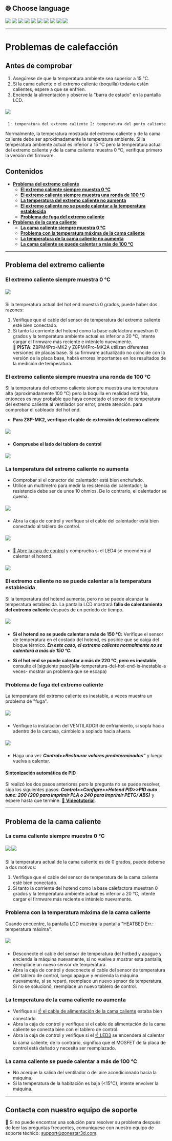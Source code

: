 ## <a id="choose-language">:globe_with_meridians: Choose language</a>
[![](../lanpic/EN.png)](https://github.com/ZONESTAR3D/Z8P/blob/main/Z8P_FAQ/Issue_heating/readme.md)
[![](../lanpic/ES.png)](https://github.com/ZONESTAR3D/Z8P/blob/main/Z8P_FAQ/Issue_heating/readme-es.md)
[![](../lanpic/PT.png)](https://github.com/ZONESTAR3D/Z8P/blob/main/Z8P_FAQ/Issue_heating/readme-pt.md)
[![](../lanpic/FR.png)](https://github.com/ZONESTAR3D/Z8P/blob/main/Z8P_FAQ/Issue_heating/readme-fr.md)
[![](../lanpic/DE.png)](https://github.com/ZONESTAR3D/Z8P/blob/main/Z8P_FAQ/Issue_heating/readme-de.md)
[![](../lanpic/IT.png)](https://github.com/ZONESTAR3D/Z8P/blob/main/Z8P_FAQ/Issue_heating/readme-it.md)
[![](../lanpic/RU.png)](https://github.com/ZONESTAR3D/Z8P/blob/main/Z8P_FAQ/Issue_heating/readme-ru.md)
[![](../lanpic/JP.png)](https://github.com/ZONESTAR3D/Z8P/blob/main/Z8P_FAQ/Issue_heating/readme-jp.md)
[![](../lanpic/KR.png)](https://github.com/ZONESTAR3D/Z8P/blob/main/Z8P_FAQ/Issue_heating/readme-kr.md)
[![](../lanpic/SA.png)](https://github.com/ZONESTAR3D/Z8P/blob/main/Z8P_FAQ/Issue_heating/readme-ar.md)

-----
# Problemas de calefacción
## Antes de comprobar
1. Asegúrese de que la temperatura ambiente sea superior a 15 ℃.
2. Si la cama caliente o el extremo caliente (boquilla) todavía están calientes, espere a que se enfríen.
3. Encienda la alimentación y observe la "barra de estado" en la pantalla LCD.
##### ![](./LCD_screen.jpg)
>
     1: temperatura del extremo caliente 2: temperatura del punto caliente
Normalmente, la temperatura mostrada del extremo caliente y de la cama caliente debe ser aproximadamente la temperatura ambiente.
Si la temperatura ambiente actual es inferior a 15 ℃ pero la temperatura actual del extremo caliente y de la cama caliente muestra 0 ℃, verifique primero la versión del firmware.

## Contenidos
- **[Problema del extremo caliente](#a)**
   - **[El extremo caliente siempre muestra 0 ℃](#a1)**
   - **[El extremo caliente siempre muestra una ronda de 100 ℃](#a2)**
   - **[La temperatura del extremo caliente no aumenta](#a3)**
   - **[El extremo caliente no se puede calentar a la temperatura establecida](#14)**
   - **[Problema de fuga del extremo caliente](#a5)**
- **[Problema de la cama caliente](#b)**
   - **[La cama caliente siempre muestra 0 ℃](#b1)**
   - **[Problema con la temperatura máxima de la cama caliente](#b2)**
   - **[La temperatura de la cama caliente no aumenta](#b3)**
   - **[La cama caliente se puede calentar a más de 100 ℃](#b4)**

-----
## <a id="a">Problema del extremo caliente</a>
### <a id="a1">El extremo caliente siempre muestra 0 ℃</a>
##### ![](hotend_min_temperature.jpg)
Si la temperatura actual del hot end muestra 0 grados, puede haber dos razones:
1. Verifique que el cable del sensor de temperatura del extremo caliente esté bien conectado.
2. Si tanto la corriente del hotend como la base calefactora muestran 0 grados y la temperatura ambiente actual es inferior a 20 ℃, intente cargar el firmware más reciente e inténtelo nuevamente.      
:pushpin: **PISTA**: Z8PM4Pro-MK2 y Z8PM4Pro-MK2A utilizan diferentes versiones de placas base. Si su firmware actualizado no coincide con la versión de la placa base, habrá errores importantes en los resultados de la medición de temperatura.

### <a id="a2">El extremo caliente siempre muestra una ronda de 100 ℃ </a>
Si la temperatura del extremo caliente siempre muestra una temperatura alta (aproximadamente 100 ℃) pero la boquilla en realidad está fría, entonces es muy probable que haya conectado el sensor de temperatura del extremo caliente al ventilador por error, preste atención. para comprobar el cableado del hot end.
- **Para Z8P-MK2, verifique el cable de extensión del extremo caliente**
##### ![](./Hotend_wiring.jpg)
- **Compruebe el lado del tablero de control**
##### ![](../pic/Z8P_wiring.png)

### <a id="a3">La temperatura del extremo caliente no aumenta </a>
- Comprobar si el conector del calentador está bien enchufado.
- Utilice un multímetro para medir la resistencia del calentador; la resistencia debe ser de unos 10 ohmios. De lo contrario, el calentador se quema.
##### ![](./measure.jpg)
- Abra la caja de control y verifique si el cable del calentador está bien conectado al tablero de control.
##### ![](./WireOfheater.jpg)
- [:link: Abre la caja de control](../How_to_open_the_control_box.jpg) y comprueba si el LED4 se encenderá al calentar el hotend.
##### <a id="LED"> ![](LEDs.jpg) </a>

### <a id="a4">El extremo caliente no se puede calentar a la temperatura establecida </a>
Si la temperatura del hotend aumenta, pero no se puede alcanzar la temperatura establecida. La pantalla LCD mostrará **fallo de calentamiento del extremo caliente** después de un período de tiempo.
##### ![](./hotend_heating_fail.jpg)
- **Si el hotend no se puede calentar a más de 150 ℃:** Verifique el sensor de temperatura en el costado del hotend, es posible que se caiga del bloque térmico. ***En este caso, el extremo caliente normalmente no se calentará a más de 150 ℃.***
<!-- ![](sensorhotenddrop.jpg) -->
- **Si el hot end se puede calentar a más de 220 ℃, pero es inestable**, consulte el [siguiente paso](#la-temperatura-del-hot-end-is-inestable-a veces- mostrar un problema que se escapa)
### <a id="a5">Problema de fuga del extremo caliente </a>
La temperatura del extremo caliente es inestable, a veces muestra un problema de "fuga".
##### ![](./runaway.jpg)
   - Verifique la instalación del VENTILADOR de enfriamiento, si sopla hacia adentro de la carcasa, cámbielo a soplado hacia afuera.
##### ![](./coolingfan.jpg)
   - Haga una vez ***Control>>Restaurar valores predeterminados"*** y luego vuelva a calentar.
#### Sintonización automática de PID
Si realizó los dos pasos anteriores pero la pregunta no se puede resolver, siga los siguientes pasos: ***Control>>Configre>>Hotend PID>>PID auto tune: 200 {200 para imprimir PLA o 240 para imprimir PETG/ ABS}*** y espere hasta que termine. [:movie_camera: **Videotutorial**](./PID_Auto_Tune.gif).

-----
## <a id="b">Problema de la cama caliente </a>
### <a id="b1">La cama caliente siempre muestra 0 ℃ </a>
##### ![](hotbed_min_temperature.jpg) ![](./Hotbed_wiring.jpg)
Si la temperatura actual de la cama caliente es de 0 grados, puede deberse a dos motivos:
1. Verifique que el cable del sensor de temperatura de la cama caliente esté bien conectado.
2. Si tanto la corriente del hotend como la base calefactora muestran 0 grados y la temperatura ambiente actual es inferior a 20 ℃, intente cargar el firmware más reciente e inténtelo nuevamente.

### <a id="b2">Problema con la temperatura máxima de la cama caliente </a>
Cuando encuentre, la pantalla LCD muestra la pantalla "HEATBED Err.: temperatura máxima".
##### ![](./hotbed_max_temperature.jpg)
- Desconecte el cable del sensor de temperatura del hotbed y apague y encienda la máquina nuevamente, si no vuelve a mostrar esta pantalla, reemplace un nuevo sensor de temperatura.
- Abra la caja de control y desconecte el cable del sensor de temperatura del tablero de control, luego apague y encienda la máquina nuevamente, si se reparó, reemplace un nuevo sensor de temperatura. Si no se solucionó, reemplace un nuevo tablero de control.

### <a id="b3">La temperatura de la cama caliente no aumenta </a>
- Verifique si [:point_up: el cable de alimentación de la cama caliente](#b1) estaba bien conectado.
- Abra la caja de control y verifique si el cable de alimentación de la cama caliente se conecta bien con el tablero de control.
- Abra la caja de control y verifique si el [:point_up: LED3](#LED) se encenderá al calentar la cama caliente; de lo contrario, significa que el MOSFET de la placa de control está dañado y necesita ser reemplazado.

### <a id="b4">La cama caliente se puede calentar a más de 100 ℃ </a>
- No acerque la salida del ventilador o del aire acondicionado hacia la máquina.
- Si la temperatura de la habitación es baja (<15℃), intente envolver la máquina.

--------
## Contacta con nuestro equipo de soporte
:email: Si no puede encontrar una solución para resolver su problema después de leer las preguntas frecuentes, comuníquese con nuestro equipo de soporte técnico: support@zonestar3d.com.